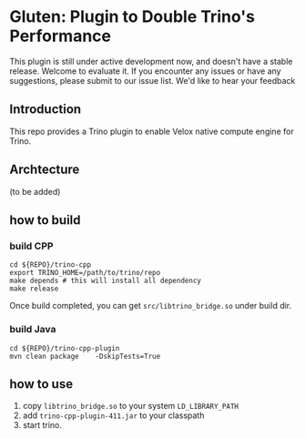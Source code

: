 # Gluten: Plugin to Double Trino's Performance

This plugin is still under active development now, and doesn't have a stable release. Welcome to evaluate it. If you encounter any issues or have any suggestions, please submit to our issue list. We'd like to hear your feedback

## Introduction

This repo provides a Trino plugin to enable Velox native compute engine for Trino.

## Archtecture

(to be added)

## how to build

### build CPP

```
cd ${REPO}/trino-cpp
export TRINO_HOME=/path/to/trino/repo 
make depends # this will install all dependency 
make release
```
Once build completed, you can get `src/libtrino_bridge.so` under build dir.

### build Java

```
cd ${REPO}/trino-cpp-plugin
mvn clean package    -DskipTests=True
```

## how to use

1. copy `libtrino_bridge.so` to your system `LD_LIBRARY_PATH`
2. add `trino-cpp-plugin-411.jar` to your classpath
3. start trino.

